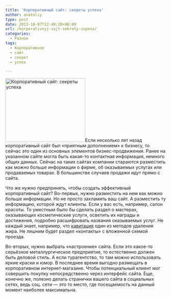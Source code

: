 ```yaml
---
title: 'Корпоративный сайт: секреты успеха'
author: anatoliy
type: post
date: 2013-10-07T12:40:20+00:00
url: /korporativnyj-sajt-sekrety-uspexa/
categories:
  - Разное
tags:
  - Корпоративное
  - сайт
  - секрет
  - успех

---
```

<a href="http://formstyle.com.ua/wp-content/uploads/2013/10/domain-name.jpg" rel="lightbox[3258]" title="Корпоративный сайт: секреты успеха"><img class="alignleft size-full wp-image-3259" alt="Корпоративный сайт: секреты успеха" src="http://formstyle.com.ua/wp-content/uploads/2013/10/domain-name.jpg" width="250" height="200" /></a>Если несколько лет назад корпоративный сайт был &#171;приятным дополнением&#187; к бизнесу, то сейчас это один из основных элементов бизнес-продвижения. Ранее на указанном сайте могла быть какая-то контактная информация, немного общих данных. Сейчас на таких сайтах компании стараются разместить как можно больше информации о фирме, об оказываемых услугах или продаваемых товарах. В большинстве случаев продажи идут прямо с сайта.<!--more-->

Что же нужно предпринять, чтобы создать эффективный корпоративный сайт? Во-первых, нужно разместить на нем как можно больше информации. Но не просто захламить ваш сайт. А разместить ту информацию, которой ждут клиенты. Если у вас есть, например, салон красоты. То уместным было бы сделать раздел о мастерах, оказывающих косметические услуги, осветить их награды и достижения, подробно расшифровать названия оказываемых услуг. Не каждый знает, например, что <span style="text-decoration: underline;"><a href="http://www.salon-cheremushki.ru/kosmetologiya/kavitatsiya">кавитация</a></span> один из методов удаления жира. Не лишним будет раздел &#171;контакты&#187; с вложенной схемой проезда.

Во-вторых, нужно выбрать &#171;настроение&#187; сайта. Если это какое-то серьёзное металлургическое предприятие, то естественно должен быть деловой стиль. А если турагентство, то там можно использовать яркие краски и юмор. В последнее время выгодно размещать в корпоративном интернет-магазине. Чтобы потенциальный клиент мог совершить покупку непосредственно через интерфейс сайта. Еще, конечно же, полезно делать странички вашего сайта в социальных сетях, ведь соц. сети &#8212; это то место, где посещаемость на данный момент наиболее максимальна.